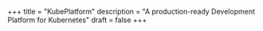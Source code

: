 +++
title = "KubePlatform"
description = "A production-ready Development Platform for Kubernetes"
draft = false
+++
